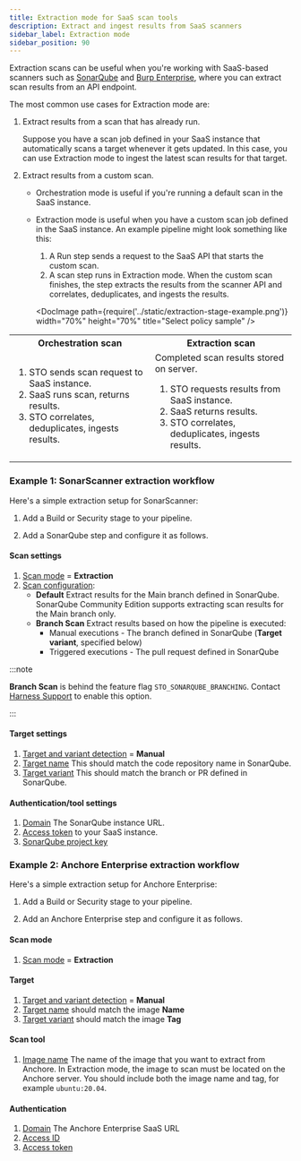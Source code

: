 ```yaml
---
title: Extraction mode for SaaS scan tools
description: Extract and ingest results from SaaS scanners
sidebar_label: Extraction mode
sidebar_position: 90
---
```


Extraction scans can be useful when you're working with SaaS-based scanners such as [SonarQube](/docs/security-testing-orchestration/sto-techref-category/sonarqube-sonar-scanner-reference) and [Burp Enterprise](/docs/security-testing-orchestration/sto-techref-category/burp-scanner-reference), where you can extract scan results from an API endpoint. 

The most common use cases for Extraction mode are:

1) Extract results from a scan that has already run.

   Suppose you have a scan job defined in your SaaS instance that automatically scans a target whenever it gets updated. In this case, you can use Extraction mode to ingest the latest scan results for that target.

2) Extract results from a custom scan.

   - Orchestration mode is useful if you're running a default scan in the SaaS instance.
   - Extraction mode is useful when you have a custom scan job defined in the SaaS instance. An example pipeline might look something like this:

     1) A Run step sends a request to the SaaS API that starts the custom scan.
     2) A scan step runs in Extraction mode. When the custom scan finishes, the step extracts the results from the scanner API and correlates, deduplicates, and ingests the results.

       <DocImage path={require('../static/extraction-stage-example.png')} width="70%" height="70%" title="Select policy sample" />

<table>
   <tr>
      <th>Orchestration scan</th>
      <th>Extraction scan</th>
   </tr>
   <tr>
      <td>
         <ol>
            <li>STO sends scan request to SaaS instance.</li>
            <li>SaaS runs scan, returns results.</li>
            <li>STO correlates, deduplicates, ingests results.</li>
         </ol>
      </td>
      <td>
         Completed scan results stored on server.
         <ol>
            <li>STO requests results from SaaS instance.</li>
            <li>SaaS returns results.  </li>
            <li>STO correlates, deduplicates, ingests results.  </li>
         </ol>
      </td>
   </tr>
</table>


### Example 1: SonarScanner extraction workflow

Here's a simple extraction setup for SonarScanner:

1. Add a Build or Security stage to your pipeline.

2. Add a SonarQube step and configure it as follows.

#### Scan settings

1. [Scan mode](/docs/security-testing-orchestration/sto-techref-category/sonarqube-sonar-scanner-reference/#scan-configuration) = **Extraction**
2. [Scan configuration](/docs/security-testing-orchestration/sto-techref-category/sonarqube-sonar-scanner-reference/#scan-configuration): 
   - **Default** Extract results for the Main branch defined in SonarQube. SonarQube Community Edition supports extracting scan results for the Main branch only. 
   - **Branch Scan** Extract results based on how the pipeline is executed:
      - Manual executions - The branch defined in SonarQube (**Target variant**, specified below)
      - Triggered executions - The pull request defined in SonarQube 

:::note

**Branch Scan** is behind the feature flag `STO_SONARQUBE_BRANCHING`.  Contact [Harness Support](mailto:support@harness.io) to enable this option.

:::
   
#### Target settings

   1. [Target and variant detection](/docs/security-testing-orchestration/sto-techref-category/sonarqube-sonar-scanner-reference/#target-and-variant-detection) = **Manual**
   2. [Target name](/docs/security-testing-orchestration/sto-techref-category/sonarqube-sonar-scanner-reference/#target-and-variant-detection) This should match the code repository name in SonarQube. 
   4. [Target variant](/docs/security-testing-orchestration/sto-techref-category/sonarqube-sonar-scanner-reference/#target-and-variant-detection) This should match the branch or PR defined in SonarQube.

#### Authentication/tool settings

   1. [Domain](//docs/security-testing-orchestration/sto-techref-category/sonarqube-sonar-scanner-reference/#domain) The SonarQube instance URL.
   2. [Access token](/docs/security-testing-orchestration/sto-techref-category/sonarqube-sonar-scanner-reference/#access-token) to your SaaS instance.
   3. [SonarQube project key](/docs/security-testing-orchestration/sto-techref-category/sonarqube-sonar-scanner-reference/#access-token)

### Example 2: Anchore Enterprise extraction workflow

Here's a simple extraction setup for Anchore Enterprise:

1. Add a Build or Security stage to your pipeline.

2. Add an Anchore Enterprise step and configure it as follows.

#### Scan mode

1. [Scan mode](/docs/security-testing-orchestration/sto-techref-category/anchore-enterprise-scanner-reference#scan-mode) = **Extraction**

#### Target

1. [Target and variant detection](/docs/security-testing-orchestration/sto-techref-category/anchore-enterprise-scanner-reference#target-and-variant-detection) = **Manual**
2. [Target name](/docs/security-testing-orchestration/sto-techref-category/anchore-enterprise-scanner-reference#name) should match the image **Name**
3. [Target variant](/docs/security-testing-orchestration/sto-techref-category/anchore-enterprise-scanner-reference#variant) should match the image **Tag** 

#### Scan tool

1. [Image name](/docs/security-testing-orchestration/sto-techref-category/anchore-enterprise-scanner-reference#name-1) The name of the image that you want to extract from Anchore. In Extraction mode, the image to scan must be located on the Anchore server. You should include both the image name and tag, for example 
`ubuntu:20.04`.

#### Authentication 

1. [Domain](/docs/security-testing-orchestration/sto-techref-category/anchore-enterprise-scanner-reference#domain-1) The Anchore Enterprise SaaS URL
2. [Access ID](/docs/security-testing-orchestration/sto-techref-category/anchore-enterprise-scanner-reference#access-id-1) 
3. [Access token](/docs/security-testing-orchestration/sto-techref-category/anchore-enterprise-scanner-reference#access-token-1)












